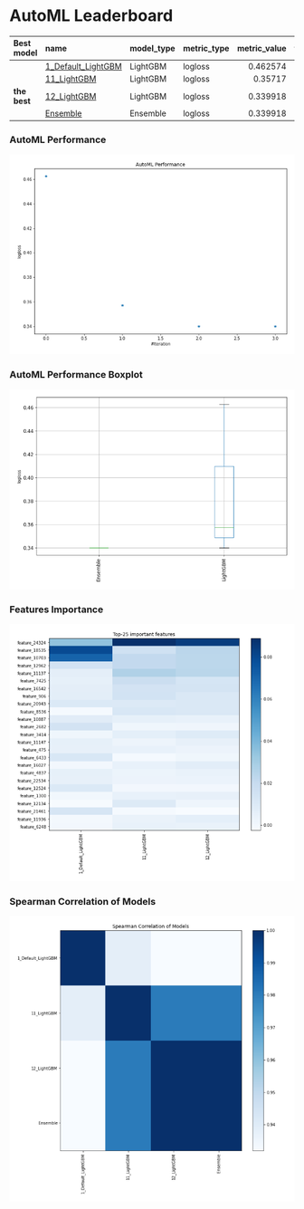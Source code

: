 # AutoML Leaderboard

| Best model   | name                                               | model_type   | metric_type   |   metric_value |   train_time |
|:-------------|:---------------------------------------------------|:-------------|:--------------|---------------:|-------------:|
|              | [1_Default_LightGBM](1_Default_LightGBM/README.md) | LightGBM     | logloss       |       0.462574 |      3582.49 |
|              | [11_LightGBM](11_LightGBM/README.md)               | LightGBM     | logloss       |       0.35717  |      2747.43 |
| **the best** | [12_LightGBM](12_LightGBM/README.md)               | LightGBM     | logloss       |       0.339918 |      2619.86 |
|              | [Ensemble](Ensemble/README.md)                     | Ensemble     | logloss       |       0.339918 |         0.15 |

### AutoML Performance
![AutoML Performance](ldb_performance.png)

### AutoML Performance Boxplot
![AutoML Performance Boxplot](ldb_performance_boxplot.png)

### Features Importance
![features importance across models](features_heatmap.png)



### Spearman Correlation of Models
![models spearman correlation](correlation_heatmap.png)

